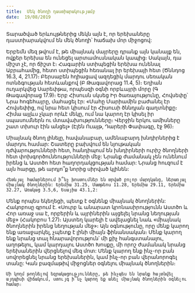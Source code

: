 ```yaml
---
title:  Մեկ ծնողի դաստիարակությամբ
date:  19/08/2019
---
```


Տարածված երևույթներից մեկն այն է, որ երեխաները դաստիարակվում են մեկ ծնողի՝ հաճախ մոր միջոցով:

Երբեմն մեզ թվում է, թե միայնակ մայրերը դրանք այն կանայք են, ովքեր երեխա են ունեցել արտամուսնական կապից։ Սակայն, դա միշտ չէ, որ ճիշտ է։ Հագարին ստիպեցին երեխա ունենալ Աբրահամից, հետո ստիպեցին հեռանալ իր երեխայի հետ (Ծննդոց 16.3, 4, 21.17)։ Բերսաբեն հղիացավ ազդեցիկ մարդու սեռական ոտնձգության հետևանքով (Բ Թագավորաց 11.4, 5)։ Եղիան ուղարկվեց Սարեփթա, որպեսզի օգնի որբևայրի մորը (Գ Թագավորաց 17.9)։ Երբ Հիսուսն սկսեց Իր ծառայությունը, Հովսեփը՝ Նրա հոգեհայրը, մահացել էր: «Մահը Մարիամին բաժանել էր Հովսեփից, ով նրա հետ կիսում էր Հիսուսի ծննդյան գաղտնիքը։ Հիմա այլևս չկար որևէ մեկը, ում նա կարող էր կիսել իր սպասումներն ու մտավախությունները։ Վերջին երկու ամիսները շատ տխուր էին անցել» (Էլեն Ուայթ, Դարերի Փափագը, էջ 96)։

Միայնակ ծնող լինելը, հավանաբար, ամենաբարդ խնդիրներից է մարդու համար: Շատերը բախվում են նյութական դժվարությունների հետ, հանդիպում են խնդիրների ուրիշ ծնողների հետ փոխգործունեությունների մեջ: Նրանք ժամանակ չեն ունենում իրենց և Աստծո հետ հաղորդակցության համար: Նրանց հուզում է այն հարցը, թե արդյո՞ք նորից սիրված կլինեն:

`Հետևյալ համարներում ի՞նչ խոստումներ են տրված բոլոր մարդկանց, ներառյալ միայնակ ծնողներին: Երեմիա 31.25, Մատթեոս 11.28, Երեմիա 29.11, Երեմիա 32.27, Առակաց 3.5,6, Եսայիա 43.1,2:`

Մենք որպես եկեղեցի, պետք է օգնենք միայնակ ծնողներին: Հակոբոսը գրում է. «Սուրբ և անարատ կրոնասիրությունն Աստծո և Հոր առաջ սա է, որբերին և այրիներին այցելել նրանց նեղության մեջ» (Հակոբոս 1.27)։ Այստեղ կարելի է ավելացնել նաև «միայնակ ծնողներին իրենց նեղության մեջ»։ Այն օգնությունը, որը մենք կարող ենք առաջարկել, չպետք է լինի միայն ֆինանսական։ Մենք կարող ենք նրանց տալ հնարավորություն՝ մի քիչ հանգստանալու, աղոթելու, կամ կարդալու Աստծո Խոսքը, մի որոշ ժամանակ նրանց երեխաներին վերցնելով մեզ մոտ: Մենք կարող ենք ինչ-որ բան սովորեցնել նրանց երեխաներին, կամ ինչ-որ բան վերանորոգել տանը: Կան բազմաթիվ միջոցներ օգնելու միայնակ ծնողներին։

`Մի կողմ թողնելով եզրակացությունները, թե ինչպես են նրանք հայտնվել այդպիսի վիճակում, ստույգ ի՞նչ կարող եք անել միայնակ ծնողներին օգնելու համար։`